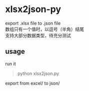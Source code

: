 # xlsx2json-py
export .xlsx file to .json file  
数组只有一个值时，以逗号（半角）结尾  
支持大部分数据类型，待充分测试
## usage
run it
>python xlsx2json.py 

export from excel/ to json/  
